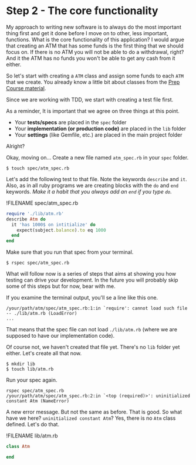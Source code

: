 # Step 2 - The core functionality

My approach to writing new software is to always do the most important thing first and get it done before I move on to other, less important, functions. What is the core functionality of this application? I would argue that creating an ATM that has some funds is the first thing that we should focus on. If there is no ATM you will not be able to do a withdrawal, right? And it the ATM has no funds you won't be able to get any cash from it either. 

So let's start with creating a `ATM` class and assign some funds to each `ATM` that we create. You already know a little bit about classes from the [Prep Course material](https://craftacademy.gitbooks.io/caa_precourse/content/ruby/classes.html).

Since we are working with TDD, we start with creating a test file first. 

As a reminder, It is important that we agree on three things at this point.

* Your **tests/specs** are placed in the `spec` folder
* Your **implementation (or production code)** are placed in the `lib` folder
* Your **settings** (like Gemfile, etc.) are placed in the main project folder

Alright?

Okay, moving on... Create a new file named `atm_spec.rb` in your `spec` folder. 

```
$ touch spec/atm_spec.rb
```
Let's add the following test to that file. Note the keywords `describe` and `it`. Also, as in all ruby programs we are creating blocks with the `do` and `end` keywords. *Make it a habit that you always add an `end` if you type `do`.*

!FILENAME spec/atm_spec.rb
```ruby
require './lib/atm.rb'
describe Atm do
  it 'has 1000$ on intitialize' do
    expect(subject.balance).to eq 1000
  end
end
```
Make sure that you run that spec from your terminal.
```
$ rspec spec/atm_spec.rb
```

What will follow now is a series of steps that aims at showing you how testing can drive your development. In the future you will probably skip some of this steps but for now, bear with me. 

If you examine the terminal output, you'll se a line like this one.

```
/your/path/atm/spec/atm_spec.rb:1:in `require': cannot load such file -- ./lib/atm.rb (LoadError)
...
```

That means that the spec file can not load `./lib/atm.rb` (where we are supposed to have our implementation code). 

Of course not, we haven't created that file yet. There's no `lib` folder yet either. Let's create all that now. 

```
$ mkdir lib
$ touch lib/atm.rb
```

Run your spec again. 

```
rspec spec/atm_spec.rb
/your/path/atm/spec/atm_spec.rb:2:in `<top (required)>': uninitialized constant Atm (NameError)
```

A new error message. But not the same as before. That is good. So what have we here?  `uninitialized constant Atm`? Yes, there is no `Atm` class defined. Let's do that. 

!FILENAME lib/atm.rb
```ruby
class Atm

end
```

